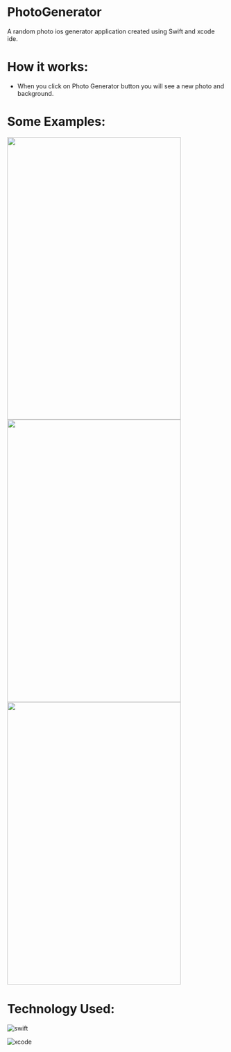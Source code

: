 # PhotoGenerator
A random photo ios generator application created using Swift and xcode ide. 

# How it works: 
- When you click on Photo Generator button you will see a new photo and background. 

# Some Examples: 

<img src="https://user-images.githubusercontent.com/67939160/206314726-6f94d118-1c63-41c1-b1c3-46e41366c9ec.png" width="400" height="650">
<img src="https://user-images.githubusercontent.com/67939160/206314744-a530b4c5-5825-42d9-b55c-a4ea16055d23.png" width="400" height="650">
<img src="https://user-images.githubusercontent.com/67939160/206314751-58b5e70d-6de3-4401-8b88-e6913ed66219.png" width="400" height="650">



# Technology Used: 
![swift](https://user-images.githubusercontent.com/67939160/206316319-20c657de-e84f-4583-a05e-fcc4f13a582e.png)

![xcode](https://user-images.githubusercontent.com/67939160/206314818-1da08c82-9bed-4c63-9057-9c56d8f9961c.png)

